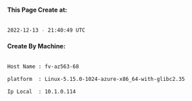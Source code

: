
   
#### This Page Create at:

```bash

2022-12-13 - 21:40:49 UTC

```

#### Create By Machine:

```bash

Host Name : fv-az563-68

platform  : Linux-5.15.0-1024-azure-x86_64-with-glibc2.35

Ip Local  : 10.1.0.114

```

